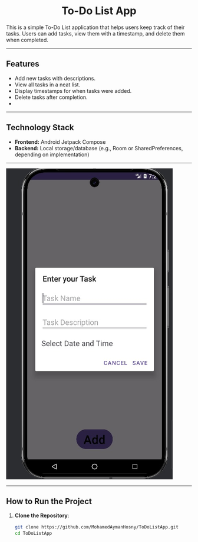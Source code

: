 <h1 align="center">To-Do List App</h1>

This is a simple To-Do List application that helps users keep track of their tasks. Users can add tasks, view them with a timestamp, and delete them when completed.

---

## Features
- Add new tasks with descriptions.
- View all tasks in a neat list.
- Display timestamps for when tasks were added.
- Delete tasks after completion.
- 
---

## Technology Stack
- **Frontend:** Android Jetpack Compose
- **Backend:** Local storage/database (e.g., Room or SharedPreferences, depending on implementation)

---

![Description of the Image](Screen/Add_Task.jpg)

---

## How to Run the Project
1. **Clone the Repository**:
   ```bash
   git clone https://github.com/MohamedAymanHosny/ToDoListApp.git
   cd ToDoListApp
